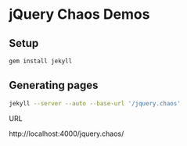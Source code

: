 # jQuery Chaos Demos
                        
## Setup

```sh
gem install jekyll
```

## Generating pages

```sh
jekyll --server --auto --base-url '/jquery.chaos'
```

URL

  http://localhost:4000/jquery.chaos/